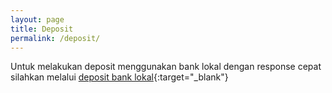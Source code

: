 ```yaml
---
layout: page
title: Deposit
permalink: /deposit/
---
```

Untuk melakukan deposit menggunakan bank lokal dengan response cepat silahkan melalui [deposit bank lokal](https://www.ibexnessindo.com/deposit){:target="_blank"}
